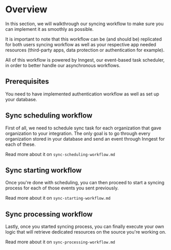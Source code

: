 # Overview

In this section, we will walkthrough our syncing workflow to make sure you can implement it as smoothly as possible.

It is important to note that this workflow can be (and should be) replicated for both users syncing workflow as well as your respective app needed resources (third-party apps, data protection or authentication for example).

All of this workflow is powered by Inngest, our event-based task scheduler, in order to better handle our asynchronous workflows.

## Prerequisites

You need to have implemented authentication workflow as well as set up your database.

## Sync scheduling workflow

First of all, we need to schedule sync task for each organization that gave organization to your integration. The only goal is to go through every organization stored in your database and send an event through Inngest for each of these.

Read more about it on `sync-scheduling-workflow.md`

## Sync starting workflow

Once you're done with scheduling, you can then proceed to start a syncing process for each of those events you sent previously.

Read more about it on `sync-starting-workflow.md`

## Sync processing workflow

Lastly, once you started syncing process, you can finally execute your own logic that will retrieve dedicated resources on the source you're working on.

Read more about it on `sync-processing-workflow.md`
